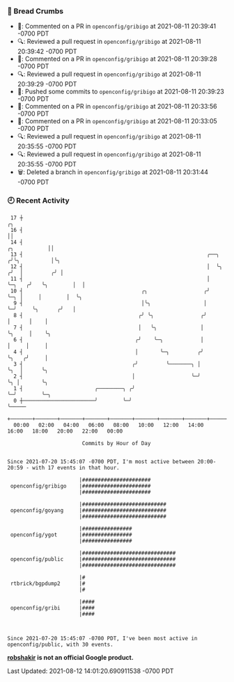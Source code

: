 ### 🍞 Bread Crumbs

 * 💬: Commented on a PR in  `openconfig/gribigo` at 2021-08-11 20:39:41 -0700 PDT
 * 🔍: Reviewed a pull request in  `openconfig/gribigo` at 2021-08-11 20:39:42 -0700 PDT
 * 💬: Commented on a PR in  `openconfig/gribigo` at 2021-08-11 20:39:28 -0700 PDT
 * 🔍: Reviewed a pull request in  `openconfig/gribigo` at 2021-08-11 20:39:29 -0700 PDT
 * 🚢: Pushed some commits to `openconfig/gribigo` at 2021-08-11 20:39:23 -0700 PDT
 * 💬: Commented on a PR in  `openconfig/gribigo` at 2021-08-11 20:33:56 -0700 PDT
 * 💬: Commented on a PR in  `openconfig/gribigo` at 2021-08-11 20:33:05 -0700 PDT
 * 🔍: Reviewed a pull request in  `openconfig/gribigo` at 2021-08-11 20:35:55 -0700 PDT
 * 🔍: Reviewed a pull request in  `openconfig/gribigo` at 2021-08-11 20:35:55 -0700 PDT
 * 🗑: Deleted a branch in `openconfig/gribigo` at 2021-08-11 20:31:44 -0700 PDT

### 🕘 Recent Activity
```
 17 ┼                                                                                     ╭╮
 16 ┤                                                                                     ││
 14 ┤                                                                        ╭╮           ││
 13 ┤                                                           ╭──╮        ╭╯╰╮          │╰╮
 12 ┤                                                           │  ╰╮      ╭╯  │         ╭╯ │
 11 ┤                                                           │   ╰─╮   ╭╯   ╰╮        │  │
 10 ┤                                      ╭╮                  ╭╯     ╰─╮ │     │        │  ╰╮
  9 ┤                                      │╰╮                 │        ╰─╯     ╰╮      ╭╯   │
  8 ┤                                     ╭╯ ╰╮               ╭╯                 │      │    │
  7 ┤                                     │   ╰╮              │                  ╰╮     │    ╰╮
  6 ┤                                    ╭╯    ╰─╮            │                   │     │     │
  4 ┤                                    │       ╰─╮         ╭╯                   ╰╮   ╭╯     │
  3 ┤                                   ╭╯         ╰───────╮ │                     ╰╮  │      ╰╮
  2 ┤                                   │                  ╰─╯                      ╰╮ │       ╰╮
  1 ┤                       ╭────────╮ ╭╯                                            ╰─╯        ╰─╮
  0 ┼───────────────────────╯        ╰─╯                                                          ╰─────
    +───────+───────+───────+───────+───────+───────+───────+───────+───────+───────+───────+───────+────
  00:00   02:00   04:00   06:00   08:00   10:00   12:00   14:00   16:00   18:00   20:00   22:00   00:00   

						Commits by Hour of Day


Since 2021-07-20 15:45:07 -0700 PDT, I'm most active between 20:00-20:59 - with 17 events in that hour.

```



```
                       |######################
 openconfig/gribigo    |######################
                       |######################

                       |###########################
 openconfig/goyang     |###########################
                       |###########################

                       |################
 openconfig/ygot       |################
                       |################

                       |##############################
 openconfig/public     |##############################
                       |##############################

                       |#
 rtbrick/bgpdump2      |#
                       |#

                       |####
 openconfig/gribi      |####
                       |####



Since 2021-07-20 15:45:07 -0700 PDT, I've been most active in openconfig/public, with 30 events.

```
**[robshakir](mailto:robjs@google.com) is not an official Google product.**  


Last Updated: 2021-08-12 14:01:20.690911538 -0700 PDT
